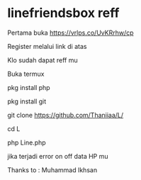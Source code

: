 # linefriendsbox reff 

Pertama buka https://vrlps.co/UvKRrhw/cp

Register melalui link di atas

Klo sudah dapat reff mu

Buka termux

pkg install php

pkg install git

git clone https://github.com/Thaniiaa/L/

cd L

php Line.php

jika terjadi error on off data HP mu

Thanks to : Muhammad Ikhsan


